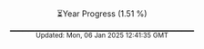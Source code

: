 <p align="center">
⏳Year Progress (1.51 %) <br>
▁▁▁▁▁▁▁▁▁▁▁▁▁▁▁▁▁▁▁▁▁▁▁▁▁▁▁▁▁▁ <br>
<sub>Updated: Mon, 06 Jan 2025 12:41:35 GMT</sub>
</p>

